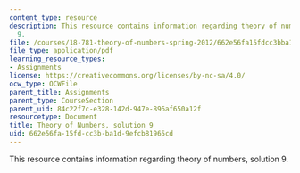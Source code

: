 ```yaml
---
content_type: resource
description: This resource contains information regarding theory of numbers, solution
  9.
file: /courses/18-781-theory-of-numbers-spring-2012/662e56fa15fdcc3bba1d9efcb81965cd_MIT18_781S12_pset9sol.pdf
file_type: application/pdf
learning_resource_types:
- Assignments
license: https://creativecommons.org/licenses/by-nc-sa/4.0/
ocw_type: OCWFile
parent_title: Assignments
parent_type: CourseSection
parent_uid: 84c22f7c-e328-142d-947e-896af650a12f
resourcetype: Document
title: Theory of Numbers, solution 9
uid: 662e56fa-15fd-cc3b-ba1d-9efcb81965cd
---
```

This resource contains information regarding theory of numbers, solution 9.